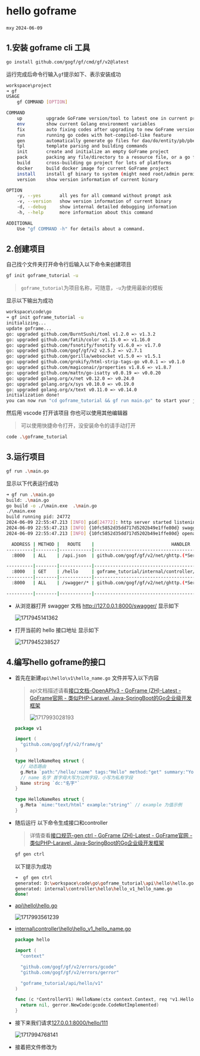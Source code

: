 # hello goframe

`mxy` `2024-06-09`

## 1.安装 goframe cli 工具

```sh
go install github.com/gogf/gf/cmd/gf/v2@latest
```

运行完成后命令行输入`gf`提示如下、表示安装成功

```sh
workspace\project
➜ gf
USAGE
    gf COMMAND [OPTION]

COMMAND
    up         upgrade GoFrame version/tool to latest one in current project
    env        show current Golang environment variables
    fix        auto fixing codes after upgrading to new GoFrame version
    run        running go codes with hot-compiled-like feature
    gen        automatically generate go files for dao/do/entity/pb/pbentity
    tpl        template parsing and building commands
    init       create and initialize an empty GoFrame project
    pack       packing any file/directory to a resource file, or a go file
    build      cross-building go project for lots of platforms
    docker     build docker image for current GoFrame project
    install    install gf binary to system (might need root/admin permission)
    version    show version information of current binary

OPTION
    -y, --yes       all yes for all command without prompt ask
    -v, --version   show version information of current binary
    -d, --debug     show internal detailed debugging information
    -h, --help      more information about this command

ADDITIONAL
    Use "gf COMMAND -h" for details about a command.
```

## 2.创建项目

自己找个文件夹打开命令行后输入以下命令来创建项目

```sh
gf init goframe_tutorial -u
```

> `goframe_tutorial`为项目名称，可随意，`-u`为使用最新的模板

显示以下输出为成功

```sh
workspace\code\go
➜ gf init goframe_tutorial -u
initializing...
update goframe...
go: upgraded github.com/BurntSushi/toml v1.2.0 => v1.3.2
go: upgraded github.com/fatih/color v1.15.0 => v1.16.0
go: upgraded github.com/fsnotify/fsnotify v1.6.0 => v1.7.0
go: upgraded github.com/gogf/gf/v2 v2.5.2 => v2.7.1
go: upgraded github.com/gorilla/websocket v1.5.0 => v1.5.1
go: upgraded github.com/grokify/html-strip-tags-go v0.0.1 => v0.1.0
go: upgraded github.com/magiconair/properties v1.8.6 => v1.8.7
go: upgraded github.com/mattn/go-isatty v0.0.19 => v0.0.20
go: upgraded golang.org/x/net v0.12.0 => v0.24.0
go: upgraded golang.org/x/sys v0.10.0 => v0.19.0
go: upgraded golang.org/x/text v0.11.0 => v0.14.0
initialization done!
you can now run "cd goframe_tutorial && gf run main.go" to start your journey, enjoy!
```

然后用 vscode 打开该项目 你也可以使用其他编辑器

> 可以使用快捷命令打开，没安装命令的请手动打开

```sh
code .\goframe_tutorial
```

## 3.运行项目

```sh
gf run .\main.go
```

显示以下代表运行成功

```sh
➜ gf run .\main.go
build: .\main.go
go build -o ./\main.exe  .\main.go
./\main.exe
build running pid: 24772
2024-06-09 22:55:47.213 [INFO] pid[24772]: http server started listening on [:8000]
2024-06-09 22:55:47.213 [INFO] {10fc5852d35dd717d5202b49e1ffe80d} swagger ui is serving at address: http://127.0.0.1:8000/swagger/
2024-06-09 22:55:47.213 [INFO] {10fc5852d35dd717d5202b49e1ffe80d} openapi specification is serving at address: http://127.0.0.1:8000/api.json

  ADDRESS | METHOD |   ROUTE    |                             HANDLER                              |           MIDDLEWARE
----------|--------|------------|------------------------------------------------------------------|----------------------------------
  :8000   | ALL    | /api.json  | github.com/gogf/gf/v2/net/ghttp.(*Server).openapiSpec            |

----------|--------|------------|------------------------------------------------------------------|----------------------------------
  :8000   | GET    | /hello     | goframe_tutorial/internal/controller/hello.(*ControllerV1).Hello | ghttp.MiddlewareHandlerResponse
----------|--------|------------|------------------------------------------------------------------|----------------------------------
  :8000   | ALL    | /swagger/* | github.com/gogf/gf/v2/net/ghttp.(*Server).swaggerUI              | HOOK_BEFORE_SERVE

----------|--------|------------|------------------------------------------------------------------|----------------------------------
```

- 从浏览器打开 swagger 文档 http://127.0.0.1:8000/swagger/ 显示如下

  ![1717945141362](2.hello-goframe.assets/1717945141362.png)

- 打开当前的 hello 接口地址 显示如下

  ![1717945238527](2.hello-goframe.assets/1717945238527.png)

## 4.编写hello goframe的接口

- 首先在新建`api\hello\v1\hello_name.go` 文件并写入以下内容

  > api文档描述请看[接口文档-OpenAPIv3 - GoFrame (ZH)-Latest - GoFrame官网 - 类似PHP-Laravel, Java-SpringBoot的Go企业级开发框架](https://goframe.org/pages/viewpage.action?pageId=47703679#id-接口文档OpenAPIv3-三、常用协议标签)
  >
  > ![1717993028193](2.hello-goframe.assets/1717993028193.png)

  ```go
  package v1
  
  import (
  	"github.com/gogf/gf/v2/frame/g"
  )
  
  type HelloNameReq struct {
  	// 动态路由
  	g.Meta `path:"/hello/:name" tags:"Hello" method:"get" summary:"You first hello api"`
  	// name 名字 首字母大写为公共字段，小写为私有字段
  	Name string `dc:"名字"`
  }
  
  type HelloNameRes struct {
  	g.Meta `mime:"text/html" example:"string"` // example 为值示例
  }
  ```

  

- 随后运行 以下命令生成接口和controller

  > 详情查看[接口规范-gen ctrl - GoFrame (ZH)-Latest - GoFrame官网 - 类似PHP-Laravel, Java-SpringBoot的Go企业级开发框架](https://goframe.org/pages/viewpage.action?pageId=93880327)

  ```sh
  gf gen ctrl
  ```

  以下提示为成功

  ```sh
  ➜  gf gen ctrl
  generated: D:\workspace\code\go\goframe_tutorial\api\hello\hello.go
  generated: internal\controller\hello\hello_v1_hello_name.go
  done!
  ```

- [api\hello\hello.go](https://github.com/mxyhi/goframe_tutorial/blob/feat/1.hello-goframe/api/hello/hello.go#L15)

  ![1717993561239](2.hello-goframe.assets/1717993561239.png)

- [internal\controller\hello\hello_v1_hello_name.go](https://github.com/mxyhi/goframe_tutorial/commit/dc5ac75359111c30cf285607d657d32870545d4f#diff-a804e35c89cf423273d9bf1c5a2d3b125334b351cb352a97657fbd4792b07316)

  ```go
  package hello
  
  import (
  	"context"
  
  	"github.com/gogf/gf/v2/errors/gcode"
  	"github.com/gogf/gf/v2/errors/gerror"
  
  	"goframe_tutorial/api/hello/v1"
  )
  
  func (c *ControllerV1) HelloName(ctx context.Context, req *v1.HelloNameReq) (res *v1.HelloNameRes, err error) {
  	return nil, gerror.NewCode(gcode.CodeNotImplemented)
  }
  ```

- 接下来我们请求[127.0.0.1:8000/hello/111](http://127.0.0.1:8000/hello/111)

  ![1717994768141](2.hello-goframe.assets/1717994768141.png)

- 接着把文件修改为